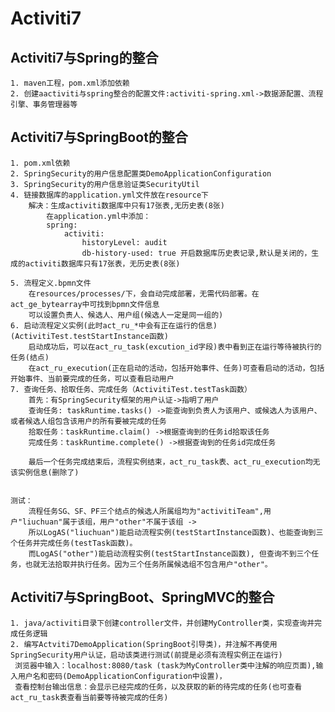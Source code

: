# Activiti7
## Activiti7与Spring的整合
	1. maven工程，pom.xml添加依赖
	2. 创建aactiviti与spring整合的配置文件:activiti-spring.xml->数据源配置、流程引擎、事务管理器等
	
	
	
## Activiti7与SpringBoot的整合
	1. pom.xml依赖
	2. SpringSecurity的用户信息配置类DemoApplicationConfiguration
	3. SpringSecurity的用户信息验证类SecurityUtil
	4. 链接数据库的application.yml文件放在resource下
		解决：生成activiti数据库中只有17张表,无历史表(8张)
			在application.yml中添加：
			spring:
				activiti:
					historyLevel: audit
					db-history-used: true 开启数据库历史表记录,默认是关闭的，生成的activiti数据库只有17张表，无历史表(8张)
					
	5. 流程定义.bpmn文件 
		在resources/processes/下，会自动完成部署，无需代码部署。在act_ge_bytearray中可找到bpmn文件信息
		可以设置负责人、候选人、用户组(候选人一定是同一组的)
	6. 启动流程定义实例(此时act_ru_*中会有正在运行的信息)(ActivitiTest.testStartInstance函数)
		启动成功后，可以在act_ru_task(excution_id字段)表中看到正在运行等待被执行的任务(结点)
		在act_ru_execution(正在启动的活动，包括开始事件、任务)可查看启动的活动，包括开始事件、当前要完成的任务，可以查看启动用户
	7. 查询任务、拾取任务、完成任务（ActivitiTest.testTask函数）
		首先：有SpringSecurity框架的用户认证->指明了用户
		查询任务: taskRuntime.tasks() ->能查询到负责人为该用户、或候选人为该用户、或者候选人组包含该用户的所有要被完成的任务
		拾取任务：taskRuntime.claim() ->根据查询到的任务id拾取该任务
		完成任务：taskRuntime.complete() ->根据查询到的任务id完成任务
		
		最后一个任务完成结束后，流程实例结束，act_ru_task表、act_ru_execution均无该实例信息(删除了)
		
		
	测试：
		流程任务SG、SF、PF三个结点的候选人所属组均为"activitiTeam",用户"liuchuan"属于该组，用户"other"不属于该组 ->
		所以LogAS("liuchuan")能启动流程实例(testStartInstance函数)、也能查询到三个任务并完成任务(testTask函数)。
		而LogAS("other")能启动流程实例(testStartInstance函数), 但查询不到三个任务，也就无法拾取并执行任务。因为三个任务所属候选组不包含用户"other"。
				
	
## Activiti7与SpringBoot、SpringMVC的整合
	1. java/activiti目录下创建controller文件，并创建MyController类，实现查询并完成任务逻辑
	2. 编写Actviti7DemoApplication(SpringBoot引导类)，并注解不再使用SpringSecurity用户认证，启动该类进行测试(前提是必须有流程实例正在运行)
	 浏览器中输入：localhost:8080/task (task为MyController类中注解的响应页面),输入用户名和密码(DemoApplicationConfiguration中设置)，
	 查看控制台输出信息：会显示已经完成的任务，以及获取的新的待完成的任务(也可查看act_ru_task表查看当前要等待被完成的任务)
		
